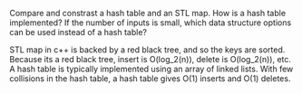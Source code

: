 Compare and constrast a hash table and an STL map. How is a hash table implemented? If the number of inputs is small, which data structure options can be used instead of a hash table?

STL map in c++ is backed by a red black tree, and so the keys are sorted. Because its a red black tree, insert is O(log_2(n)), delete is O(log_2(n)), etc. A hash table is typically implemented using an array of linked lists. With few collisions in the hash table, a hash table gives O(1) inserts and O(1) deletes.
